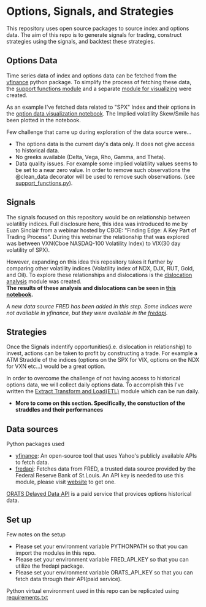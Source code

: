 # Options, Signals, and Strategies

This repository uses open source packages to source index and options data. 
The aim of this repo is to generate signals for trading, construct strategies using the signals, and backtest these strategies. 


## Options Data

Time series data of index and options data can be fetched from the [yfinance](https://ranaroussi.github.io/yfinance/index.html) python package.
To simplify the process of fetching these data, the [support functions module](./src/support_functions.py) and a separate [module for visualizing](./src/plot_functions.py) were created.

As an example I've fetched data related to "SPX" Index and their options in the [option data visualization notebook](./src/option_data_visualiztion.ipynb). The Implied volatility Skew/Smile has been plotted in the notebook.

Few challenge that came up during exploration of the data source were...
- The options data is the current day's data only. It does not give access to historical data. 
- No greeks available (Delta, Vega, Rho, Gamma, and Theta).
- Data quality issues. For example some implied volatility values seems to be set to a near zero value. In order to remove such observations the @clean_data decorator will be used to remove such observations. (see [support_functions.py](./src/support_functions.py)). 

## Signals

The signals focused on this repository would be on relationship between volatility indices. Full disclosure here, this idea was introduced to me by Euan Sinclair from a webinar hosted by CBOE: "Finding Edge: A Key Part of Trading Process". During this webinar the relationship that was explored was between VXN(Cboe NASDAQ-100 Volatility Index) to VIX(30 day volatility of SPX). 

However, expanding on this idea this repository takes it further by comparing other volatility indices (Volatility index of NDX, DJX, RUT, Gold, and Oil). To explore these relationships and dislocations is the [dislocation analysis](./src/dislocation_analysis.py) module was created.  
**The results of these analysis and dislocations can be seen in [this notebook](./src/notebooks/Finding_an_Edge.ipynb).**

*A new data source FRED has been added in this step. Some indices were not available in yfinance, but they were available in the [fredapi](https://pypi.org/project/fredapi/).*

## Strategies

Once the Signals indentify opportunities(i.e. dislocation in relationship) to invest, actions can be taken to profit by constructing a trade. For example a ATM Straddle of the indices (options on the SPX for VIX, options on the NDX for VXN etc...) would be a great option.

In order to overcome the challenge of not having access to historical options data, we will collect daily options data. To accomplish this I've written the [Extract Transform and Load(ETL)](./src/ETL.py) module which can be run daily.

- **More to come on this section. Specifically, the constuction of the straddles and their performances**


## Data sources

Python packages used
- [yfinance](https://ranaroussi.github.io/yfinance/index.html): An open-source tool that uses Yahoo's publicly available APIs to fetch data.
- [fredapi](https://pypi.org/project/fredapi/): Fetches data from FRED, a trusted data source provided by the Federal Reserve Bank of St.Louis. An API key is needed to use this module, please visit [website](https://fred.stlouisfed.org/) to get one.

[ORATS Delayed Data API](https://orats.com/docs/historical-data-api) is a paid service that provices options historical data.


## Set up 

Few notes on the setup
- Please set your environment variable PYTHONPATH so that you can import the modules in this repo.
- Please set your environment variable FRED_API_KEY so that you can utilize the fredapi package.
- Please set your environment variable ORATS_API_KEY so that you can fetch data through their API(paid service).


Python virtual environment used in this repo can be replicated using [requirements.txt](./requirements.txt)